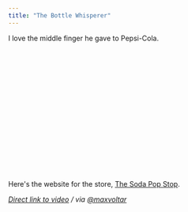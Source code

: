 ```yaml
---
title: "The Bottle Whisperer"
---
```

<p>I love the middle finger he gave to Pepsi-Cola.</p>
<p><object width="400" height="250"><param name="movie" value="http://www.youtube.com/v/gPbh6Ru7VVM?fs=1&amp;hl=en_US&amp;rel=0"></param><param name="allowFullScreen" value="true"></param><param name="allowscriptaccess" value="always"></param><embed src="http://www.youtube.com/v/gPbh6Ru7VVM?fs=1&amp;hl=en_US&amp;rel=0" type="application/x-shockwave-flash" allowscriptaccess="always" allowfullscreen="true" width="400" height="250"></embed></object></p>
<p>Here's the website for the store, <a href="http://www.sodapopstop.com/home.cfm">The Soda Pop Stop</a>.</p>
<p><em><a href="http://www.youtube.com/watch?v=gPbh6Ru7VVM">Direct link to video</a> / via <a href="http://twitter.com/maxvoltar/status/24100815811">@maxvoltar</a></em></p>

